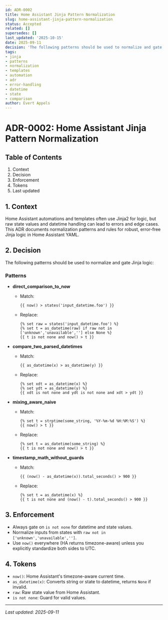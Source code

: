 ```yaml
---
id: ADR-0002
title: Home Assistant Jinja Pattern Normalization
slug: home-assistant-jinja-pattern-normalization
status: Accepted
related: []
supersedes: []
last_updated: '2025-10-15'
date: 2025-09-11
decision: 'The following patterns should be used to normalize and gate Jinja logic:'
tags:
- jinja
- patterns
- normalization
- templates
- automation
- adr
- error-handling
- datetime
- state
- comparison
author: Evert Appels
---
```



# ADR-0002: Home Assistant Jinja Pattern Normalization

## Table of Contents
1. Context
2. Decision
3. Enforcement
4. Tokens
5. Last updated

## 1. Context
Home Assistant automations and templates often use Jinja2 for logic, but raw state values and datetime handling can lead to errors and edge cases. This ADR documents normalization patterns and rules for robust, error-free Jinja logic in Home Assistant YAML.

## 2. Decision
The following patterns should be used to normalize and gate Jinja logic:

### Patterns
- **direct_comparison_to_now**
  - Match:
    ```jinja
    {{ now() > states('input_datetime.foo') }}
    ```
  - Replace:
    ```jinja
    {% set raw = states('input_datetime.foo') %}
    {% set t = as_datetime(raw) if raw not in ['unknown','unavailable',''] else None %}
    {{ t is not none and now() > t }}
    ```

- **compare_two_parsed_datetimes**
  - Match:
    ```jinja
    {{ as_datetime(x) > as_datetime(y) }}
    ```
  - Replace:
    ```jinja
    {% set xdt = as_datetime(x) %}
    {% set ydt = as_datetime(y) %}
    {{ xdt is not none and ydt is not none and xdt > ydt }}
    ```

- **mixing_aware_naive**
  - Match:
    ```jinja
    {% set t = strptime(some_string, '%Y-%m-%d %H:%M:%S') %}
    {{ now() > t }}
    ```
  - Replace:
    ```jinja
    {% set t = as_datetime(some_string) %}
    {{ t is not none and now() > t }}
    ```

- **timestamp_math_without_guards**
  - Match:
    ```jinja
    {{ (now() - as_datetime(x)).total_seconds() > 900 }}
    ```
  - Replace:
    ```jinja
    {% set t = as_datetime(x) %}
    {{ t is not none and (now() - t).total_seconds() > 900 }}
    ```

## 3. Enforcement
- Always gate on `is not none` for datetime and state values.
- Normalize inputs from states with `raw not in ['unknown','unavailable','']`.
- Use `now()` everywhere (HA returns timezone-aware) unless you explicitly standardize both sides to UTC.

## 4. Tokens
- `now()`: Home Assistant's timezone-aware current time.
- `as_datetime(x)`: Converts string or state to datetime, returns `None` if invalid.
- `raw`: Raw state value from Home Assistant.
- `is not none`: Guard for valid values.

---
_Last updated: 2025-09-11_
